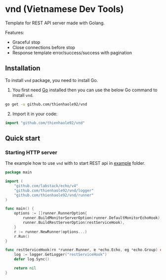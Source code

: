 # vnd (Vietnamese Dev Tools)

Template for REST API server made with Golang.

Features:
- Graceful stop
- Close connections before stop
- Response template error/success/success with pagination

## Installation

To install `vnd` package, you need to install Go.

1. You first need [Go](https://golang.org/) installed then you can use the below Go command to install `vnd`.

```sh
go get -u github.com/thienhaole92/vnd
```

2. Import it in your code:

```go
import "github.com/thienhaole92/vnd"
```

## Quick start

### Starting HTTP server

The example how to use `vnd` with to start REST api in [example](./example/example) folder.

```go
package main

import (
	"github.com/labstack/echo/v4"
	"github.com/thienhaole92/vnd/logger"
	"github.com/thienhaole92/vnd/runner"
)

func main() {
	options := []runner.RunnerOption{
		runner.BuildMonitorServerOption(runner.DefaultMonitorEchoHook),
		runner.BuildRestServerOption(restServiceHook),
	}
	r := runner.NewRunner(options...)
	r.Run()
}

func restServiceHook(rn *runner.Runner, e *echo.Echo, eg *echo.Group) error {
	log := logger.GetLogger("restServiceHook")
	defer log.Sync()

	return nil
}
```
